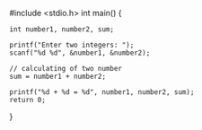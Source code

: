 #include <stdio.h>
int main() {    

    int number1, number2, sum;
    
    printf("Enter two integers: ");
    scanf("%d %d", &number1, &number2);

    // calculating of two number 
    sum = number1 + number2;      
    
    printf("%d + %d = %d", number1, number2, sum);
    return 0;
}
